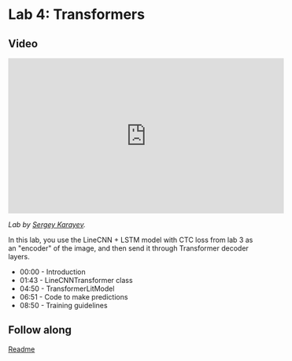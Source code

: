 # Lab 4: Transformers

## Video

<iframe width="560" height="315" src="https://www.youtube.com/embed/BtBZ84PcTgs" frameborder="0" allow="accelerometer; autoplay; clipboard-write; encrypted-media; gyroscope; picture-in-picture" allowfullscreen></iframe>

*Lab by [Sergey Karayev](https://sergeykarayev.com).*

In this lab, you use the LineCNN + LSTM model with CTC loss from lab 3 as an "encoder" of the image, and then send it through Transformer decoder layers.

- 00:00 - Introduction
- 01:43 - LineCNNTransformer class
- 04:50 - TransformerLitModel
- 06:51 - Code to make predictions
- 08:50 - Training guidelines

## Follow along

[Readme](https://github.com/full-stack-deep-learning/fsdl-text-recognizer-2021-labs/tree/main/lab4#readme)
